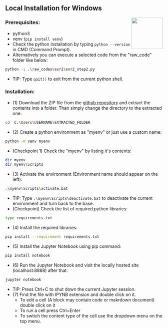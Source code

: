 ## Local Installation for Windows

<img style="float: right; width: 100px; height: auto;" align="right" width=100 src="http://img4.wikia.nocookie.net/__cb20141027012809/simpsons/images/8/8e/Bill_Gates.png">

### Prerequisites:

- python3
- venv (```pip install venv```)
- Check the python installation by typing ```python --version``` in CMD (Command Prompt).
- Alternatively you can execute a selected code from the "raw_code" folder like below:
```bash
python -i .\raw_codes\exr2\exr2_step2.py
```
  - TIP: Type ```quit()``` to exit from the current python shell.

### Installation:

- (1) Download the ZIP file from the [github repository](https://github.com/muratkendir/dist-gis-exercises) and extract the contents into a folder. Than simply change the directory to the extracted one:
```bash
cd  C:\Users\USERNAME\EXTRACTED_FOLDER
```
- (2) Create a python environment as "myenv" or just use a custom name:
```bash
python -m venv myenv
```
- (Checkpoint 1) Check the "myenv" by listing it's contents:
```bash
dir myenv
dir myenv\Scripts
```
- (3) Activate the environment (Environment name should appear on the left):
```bash
.\myenv\Scripts\activate.bat
```
  - TIP: Type ```.\myenv\Scripts\deactivate.bat``` to deactivate the current environment and turn back to the base.
- (Checkpoint) Check the list of required python libraries:
```bash
type requirements.txt
```
- (4) Install the required libraries:
```bash
pip install --requirement requirements.txt
```
- (5) Install the Jupyter Notebook using pip command:
```bash
pip install notebook
```
- (6) Run the Jupyter Notebook and visit the locally hosted site (localhost:8888) after that:
```bash
jupyter notebook
```
  - TIP: Press Ctrl+C to shut down the current Jupyter session.
- (7) Find the file with IPYNB extension and double click on it.
  - To edit a cell (A block may contain code or makrdown document) double click on it
  - To run a cell press Ctrl+Enter
  - To swtich the content type of the cell use the dropdown menu on the top menu.